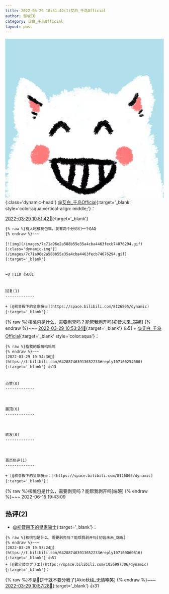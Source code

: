 ```yaml
---
title: 2022-03-29 10:51:42(1)艾白_千鸟Official
author: 御坂IO
category: 艾白_千鸟Official
layout: post
---
```


![img](/images/9ae8b9445fd0665cc014d9080156a45271be73c6.jpg){:class='dynamic-head'}
[@艾白_千鸟Official](https://space.bilibili.com/334537711/dynamic){:target='_blank' style='color:aqua;vertical-align: middle;'}：

[2022-03-29 10:51:42🔗](https://t.bilibili.com/642887463913652233){:target='_blank'}

~~~
{% raw %}有人吃核桃包嘛，我有两个分你们一个QAQ
{% endraw %}~~~

[![img](/images/7c71a96e2a588b55e35a4cba4463fecb74076294.gif){:class='dynamic-img'}](/images/7c71a96e2a588b55e35a4cba4463fecb74076294.gif){:target='_blank'}


↪️0 💬118 👍601


回复(1)
-------------

+ [@初音殿下的皇家骑士](https://space.bilibili.com/8126805/dynamic){:target='_blank'}：
~~~
{% raw %}核桃包是什么，需要剥壳吗？能帮我剥开吗[初音未来_端碗]
{% endraw %}~~~
[2022-03-29 10:53:24🔗](https://t.bilibili.com/642887463913652233#reply107160060816){:target='_blank'} 👍51
    + [@艾白_千鸟Official](https://space.bilibili.com/334537711/dynamic){:target='_blank' style='color:aqua'}：
~~~
{% raw %}指我的眼睛呜呜呜
{% endraw %}~~~
[2022-03-29 10:54:36🔗](https://t.bilibili.com/642887463913652233#reply107160254000){:target='_blank'} 👍13


点赞(0)
-------------



置顶(0)
-------------



转发(0)
-------------



首页热评(1)
-------------

+ [@初音殿下的皇家骑士：](https://space.bilibili.com/8126805/dynamic){:target='_blank'}：
~~~
{% raw %}核桃包是什么，需要剥壳吗？能帮我剥开吗[端碗]
{% endraw %}~~~
2022-06-15 19:43:09


热评(2)
-------------

+ [@初音殿下的皇家骑士](https://space.bilibili.com/8126805/dynamic){:target='_blank'}：
~~~
{% raw %}核桃包是什么，需要剥壳吗？能帮我剥开吗[初音未来_端碗]
{% endraw %}~~~
[2022-03-29 10:53:24🔗](https://t.bilibili.com/642887463913652233#reply107160060816){:target='_blank'} 👍51
+ [@異分岐のプリエ](https://space.bilibili.com/1056997306/dynamic){:target='_blank'}：
~~~
{% raw %}不是🐼饼干就不要分我了[Akie秋绘_无情嘲笑]
{% endraw %}~~~
[2022-03-29 10:57:28🔗](https://t.bilibili.com/642887463913652233#reply107160494800){:target='_blank'} 👍31


